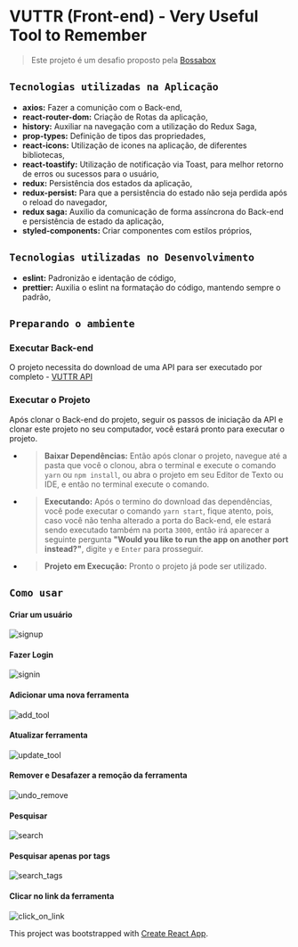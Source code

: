 # VUTTR (Front-end) - Very Useful Tool to Remember

> Este projeto é um desafio proposto pela [Bossabox](https://bossabox.com/para-empresas)

## `Tecnologias utilizadas na Aplicação`
- __axios:__ Fazer a comunição com o Back-end,
- __react-router-dom:__ Criação de Rotas da aplicação,
- __history:__ Auxiliar na navegação com a utilização do Redux Saga,
- __prop-types:__ Definição de tipos das propriedades,
- __react-icons:__ Utilização de icones na aplicação, de diferentes bibliotecas,
- __react-toastify:__ Utilização de notificação via Toast, para melhor retorno de erros ou sucessos para o usuário,
- __redux:__ Persistência dos estados da aplicação,
- __redux-persist:__ Para que a persistência do estado não seja perdida após o reload do navegador,
- __redux saga:__ Auxilio da comunicação de forma assíncrona do Back-end e persistência de estado da aplicação,
- __styled-components:__ Criar componentes com estilos próprios,

## `Tecnologias utilizadas no Desenvolvimento`
- __eslint:__ Padronizão e identação de código,
- __prettier:__ Auxilia o eslint na formatação do código, mantendo sempre o padrão,

## `Preparando o ambiente`

  ### Executar Back-end
  O projeto necessita do download de uma API para ser executado por completo - [VUTTR API](https://github.com/Wellios/VUTTR-API)

  ### Executar o Projeto
  Após clonar o Back-end do projeto, seguir os passos de iniciação da API e clonar este projeto no seu computador, você estará pronto     para executar o projeto.

  - > **Baixar Dependências:**
  Então após clonar o projeto, navegue até a pasta que você o clonou, abra o terminal e execute o comando `yarn` ou `npm install`, ou     abra o projeto em seu Editor de Texto ou IDE, e então no terminal execute o comando.

  - > **Executando:**
  Após o termino do download das dependências, você pode executar o comando `yarn start`, fique atento, pois, caso você não tenha         alterado a porta do Back-end, ele estará sendo executado também na porta `3000`, então irá aparecer a seguinte pergunta __"Would you     like to run the app on another port instead?"__, digite `y` e `Enter` para prosseguir.

  - > **Projeto em Execução:**
   Pronto o projeto já pode ser utilizado.

## `Como usar`

#### Criar um usuário
![signup](https://user-images.githubusercontent.com/42186618/74619791-896ce680-5115-11ea-97f4-86d447afdd7a.gif)

#### Fazer Login
![signin](https://user-images.githubusercontent.com/42186618/74619860-c6d17400-5115-11ea-801d-8229d35e5dfa.gif)

#### Adicionar uma nova ferramenta
![add_tool](https://user-images.githubusercontent.com/42186618/74619877-d05adc00-5115-11ea-93bf-994b7143beae.gif)

#### Atualizar ferramenta
![update_tool](https://user-images.githubusercontent.com/42186618/74619887-dcdf3480-5115-11ea-85e9-ef5cbf20a55b.gif)

#### Remover e Desafazer a remoção da ferramenta
![undo_remove](https://user-images.githubusercontent.com/42186618/74619905-f1233180-5115-11ea-86b9-cd988a23884e.gif)

#### Pesquisar
![search](https://user-images.githubusercontent.com/42186618/74619923-039d6b00-5116-11ea-9681-43c6e99025e7.gif)

#### Pesquisar apenas por tags
![search_tags](https://user-images.githubusercontent.com/42186618/74619939-13b54a80-5116-11ea-9dae-4977ffe180b0.gif)

#### Clicar no link da ferramenta
![click_on_link](https://user-images.githubusercontent.com/42186618/74619944-19ab2b80-5116-11ea-80d0-6db10cc0f5dc.gif)

This project was bootstrapped with [Create React App](https://github.com/facebook/create-react-app).
